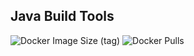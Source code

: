 ## Java Build Tools

![Docker Image Size (tag)](https://img.shields.io/docker/image-size/crazyuploader/java_build_tools/latest)
![Docker Pulls](https://img.shields.io/docker/pulls/crazyuploader/java_build_tools)
